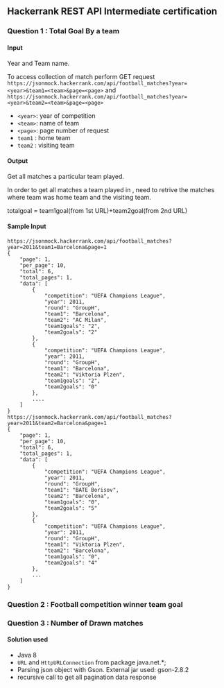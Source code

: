 ## Hackerrank REST API Intermediate certification 

### Question 1 : Total Goal By a team

#### Input
Year and Team name.

To access collection of match perform GET request
`https://jsonmock.hackerrank.com/api/football_matches?year=<year>&team1=<team>&page=<page>` and
`https://jsonmock.hackerrank.com/api/football_matches?year=<year>&team2=<team>&page=<page>`

- `<year>`: year of competition
- `<team>`: name of team
- `<page>`: page number of request
- `team1` : home team
- `team2` : visiting team
 
#### Output
Get all matches a particular team played. 

In order to get all matches a team played in , need to retrive the matches where team was home team and the visiting team.

totalgoal = team1goal(from 1st URL)+team2goal(from 2nd URL)

#### Sample Input

```
https://jsonmock.hackerrank.com/api/football_matches?year=2011&team1=Barcelona&page=1
{
    "page": 1,
    "per_page": 10,
    "total": 6,
    "total_pages": 1,
    "data": [
        {
            "competition": "UEFA Champions League",
            "year": 2011,
            "round": "GroupH",
            "team1": "Barcelona",
            "team2": "AC Milan",
            "team1goals": "2",
            "team2goals": "2"
        },
        {
            "competition": "UEFA Champions League",
            "year": 2011,
            "round": "GroupH",
            "team1": "Barcelona",
            "team2": "Viktoria Plzen",
            "team1goals": "2",
            "team2goals": "0"
        },
        ....
    ]
}
https://jsonmock.hackerrank.com/api/football_matches?year=2011&team2=Barcelona&page=1
{
    "page": 1,
    "per_page": 10,
    "total": 6,
    "total_pages": 1,
    "data": [
        {
            "competition": "UEFA Champions League",
            "year": 2011,
            "round": "GroupH",
            "team1": "BATE Borisov",
            "team2": "Barcelona",
            "team1goals": "0",
            "team2goals": "5"
        },
        {
            "competition": "UEFA Champions League",
            "year": 2011,
            "round": "GroupH",
            "team1": "Viktoria Plzen",
            "team2": "Barcelona",
            "team1goals": "0",
            "team2goals": "4"
        },
        ...
    ]
}
```

### Question 2 : Football competition winner team goal

### Question 3 : Number of Drawn matches

#### Solution used

- Java 8
- `URL` and `HttpURLConnection` from package java.net.*;
- Parsing json object with Gson. External jar used: gson-2.8.2
- recursive call to get all pagination data response
